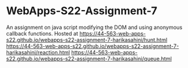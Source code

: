 # WebApps-S22-Assignment-7
An assignment on java script modifying the DOM and using anonymous callback functions.
Hosted at https://44-563-web-apps-s22.github.io/webapps-s22-assignment-7-harikasahini/hunt.html
https://44-563-web-apps-s22.github.io/webapps-s22-assignment-7-harikasahini/reaction.html
https://44-563-web-apps-s22.github.io/webapps-s22-assignment-7-harikasahini/queue.html
